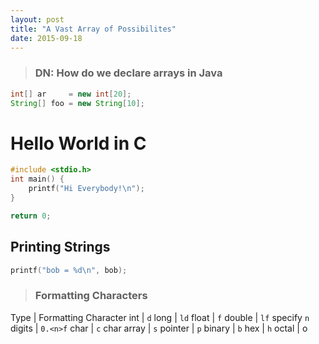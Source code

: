 ```yaml
---
layout: post
title: "A Vast Array of Possibilites"
date: 2015-09-18
---
```

> ### DN: How do we declare arrays in Java
>
```java
int[] ar     = new int[20];
String[] foo = new String[10];
```

# Hello World in C
```c
#include <stdio.h>
int main() {
    printf("Hi Everybody!\n");
}

return 0;
```

## Printing Strings
```c
printf("bob = %d\n", bob);
```
> ### Formatting Characters
>
Type | Formatting Character
int | `d`
long | `ld`
float | `f`
double | `lf`
specify `n` digits | `0.<n>f`
char | `c`
char array | `s`
pointer | `p`
binary | `b`
hex | `h`
octal | o
